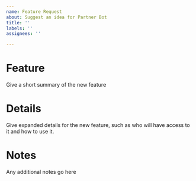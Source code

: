 ```yaml
---
name: Feature Request
about: Suggest an idea for Partner Bot
title: ''
labels: ''
assignees: ''

---
```


# Feature
Give a short summary of the new feature

# Details
Give expanded details for the new feature, such as who will have access to it and how to use it.

# Notes
Any additional notes go here
